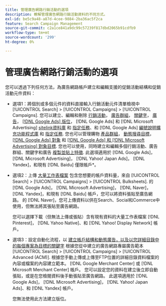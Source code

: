 ```yaml
---
title: 管理廣告網路行銷活動的選項
description: 瞭解管理廣告網路行銷活動資料的不同方式。
exl-id: be5c9a48-a87d-4cee-9884-2ba36ac5f2ca
feature: Search Campaign Management
source-git-commit: c2a1ce841a9dc99c57239f817dbd2065b91cdfb9
workflow-type: tm+mt
source-wordcount: '299'
ht-degree: 0%

---
```


# 管理廣告網路行銷活動的選項

您可以透過下列任何方法，為廣告網路帳戶建立和編輯支援的促銷活動結構和促銷活動元件資料：

* 選項1：將個別或多個元件的資料直接輸入行銷活動元件清單檢視中 [!UICONTROL Search] > [!UICONTROL Campaigns] > [!UICONTROL Campaigns]. 您可以建立、編輯和刪除 [行銷活動](/help/search-social-commerce/campaign-management/campaigns/campaign-manage.md)， [廣告群組](/help/search-social-commerce/campaign-management/campaigns/ad-group-manage.md)， [關鍵字](/help/search-social-commerce/campaign-management/campaigns/keyword-manage.md)， [廣告](/help/search-social-commerce/campaign-management/campaigns/ad-manage.md)， [[!DNL Google Ads] 版位](/help/search-social-commerce/campaign-management/campaigns/placement-manage.md)， [!DNL Google Ads] 和 [!DNL Microsoft Advertising] [sitelink資料庫](/help/search-social-commerce/campaign-management/campaigns/sitelink-extension-manage.md) 和 [指定任務](/help/search-social-commerce/campaign-management/campaigns/sitelink-extension-associate.md)、和 [!DNL Google Ads] [編號說明擴充功能程式庫](/help/search-social-commerce/campaign-management/campaigns/callout-extension-manage.md) 和 [指定任務](/help/search-social-commerce/campaign-management/campaigns/callout-extension-associate.md). 您也可以管理購物 [產品群組](/help/search-social-commerce/campaign-management/campaigns/product-group-manage.md)， [動態搜尋目標](/help/search-social-commerce/campaign-management/campaigns/dynamic-search-target-manage.md)， [[!DNL Google Ads] 對象](/help/search-social-commerce/campaign-management/campaigns/audience-about.md) 和 [[!DNL Google Ads] 和 [!DNL Microsoft Advertising] 對象目標](/help/search-social-commerce/campaign-management/campaigns/audience-targets-manage.md). 您也可以使用，同時建立和編輯多個行銷活動、廣告群組、關鍵字和廣告 [複製並貼上特徵](/help/search-social-commerce/campaign-management/campaigns/copy-paste.md). 此選項適用於 [!DNL Google Ads]， [!DNL Microsoft Advertising]， [!DNL Yahoo! Japan Ads]， [!DNL Yandex]，和現有 [!DNL Baidu] 僅限帳戶*。

* 選項2：上傳 [大量工作表檔案](/help/search-social-commerce/campaign-management/bulksheets/bulksheet-about.md) 包含您想要的帳戶資料量，來自 [!UICONTROL Search] > [!UICONTROL Campaigns] > [!UICONTROL Bulksheets]. 的 [!DNL Google Ads]， [!DNL Microsoft Advertising]， [!DNL Naver]， [!DNL Yandex]，和現有 [!DNL Baidu] 帳戶，您可以將資料張貼至廣告網路。 的 [!DNL Naver]，您可上傳資料以供在Search、Social和Commerce中使用，但無法將其張貼至廣告網路。

  您可以選擇下載（但無法上傳或張貼）含有現有資料的大量工作表檔案 [!DNL Pinterest]， [!DNL Yahoo Native]、和 [!DNL Yahoo! Display Network] 帳戶。

* 選項3：設定自動化流程，以 [建立帳戶結構和動態廣告，以及以您詳細目錄中的每個專案為目標的關鍵字](/help/search-social-commerce/campaign-management/inventory-feeds/inventory-feeds-about.md) 根據您從中建立的廣告網路專屬廣告範本 [!UICONTROL Search] > [!UICONTROL Campaigns] > [!UICONTROL  Advanced (ACM)]. 根據您手動上傳或上傳至FTP位置的詳細目錄資料檔案的內容或檔案的內容建立範本。 [!DNL Google Merchant Center] 或 [!DNL Microsoft Merchant Center] 帳戶。 您可以設定您的資料在建立後立即自動張貼，或是在您檢閱資料後手動張貼至廣告網路。 此選項適用於 [!DNL Google Ads]， [!DNL Microsoft Advertising]， [!DNL Yahoo! Japan Ads]、和 [!DNL Yandex] 帳戶。

  您無法使用此方法建立版位。
